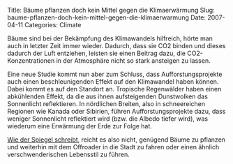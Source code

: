 Title: Bäume pflanzen doch kein Mittel gegen die Klimaerwärmung
Slug: baume-pflanzen-doch-kein-mittel-gegen-die-klimaerwarmung
Date: 2007-04-11
Categories: Climate

Bäume sind bei der Bekämpfung des Klimawandels hilfreich, hörte man auch in letzter Zeit immer wieder. Dadurch, dass sie CO2 binden und dieses dadurch der Luft entziehen, leisten sie einen Beitrag dazu, die CO2-Konzentrationen in der Atmosphäre nicht so stark ansteigen zu lassen.

Eine neue Studie kommt nun aber zum Schluss, dass Aufforstungsprojekte auch einen beschleunigenden Effekt auf den Klimawandel haben können. Dabei kommt es auf den Standort an. Tropische Regenwälder haben einen abkühlenden Effekt, da die aus ihnen aufsteigenden Dunstwolken das Sonnenlicht reflektieren. In nördlichen Breiten, also in schneereichen Regionen wie Kanada oder Sibirien, führen Aufforstungsprojekte dazu, dass weniger Sonnenlicht reflektiert wird (bzw. die Albedo tiefer wird), was wiederum eine Erwärmung der Erde zur Folge hat.

[Wie der Spiegel schreibt](http://www.spiegel.de/wissenschaft/natur/0,1518,476484,00.html), reicht es also nicht, genügend Bäume zu pflanzen und weiterhin mit dem Offroader in die Stadt zu fahren oder einen ähnlich verschwenderischen Lebensstil zu führen.
